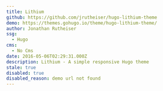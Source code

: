```yaml
---
title: Lithium
github: https://github.com/jrutheiser/hugo-lithium-theme
demo: https://themes.gohugo.io/theme/hugo-lithium-theme/
author: Jonathan Rutheiser
ssg:
  - Hugo
cms:
  - No Cms
date: 2016-05-06T02:29:31.000Z
description: Lithium - A simple responsive Hugo theme
stale: true
disabled: true
disabled_reason: demo url not found
---
```

